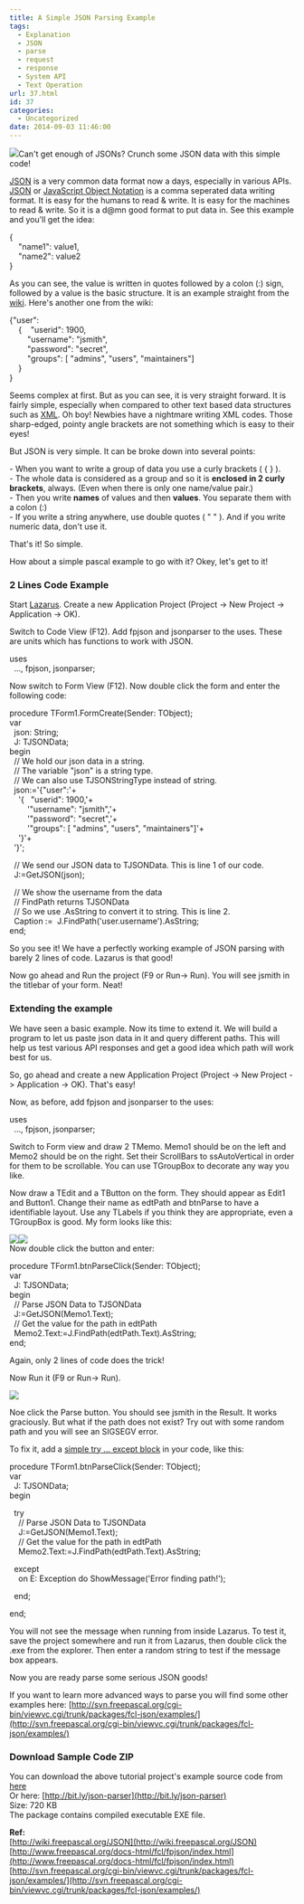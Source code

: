 ```yaml
---
title: A Simple JSON Parsing Example
tags:
  - Explanation
  - JSON
  - parse
  - request
  - response
  - System API
  - Text Operation
url: 37.html
id: 37
categories:
  - Uncategorized
date: 2014-09-03 11:46:00
---
```


![](a-simple-json-parsing-example/json-thumb.gif)Can't get enough of JSONs? Crunch some JSON data with this simple code!  
  
  
[JSON](http://wiki.freepascal.org/JSON) is a very common data format now a days, especially in various APIs. [JSON](http://en.wikipedia.org/wiki/JSON) or [JavaScript Object Notation](http://www.json.org/) is a comma seperated data writing format. It is easy for the humans to read & write. It is easy for the machines to read & write. So it is a d@mn good format to put data in. See this example and you'll get the idea:  
  

{  
    "name1": value1,  
    "name2": value2  
}

  
As you can see, the value is written in quotes followed by a colon (:) sign, followed by a value is the basic structure. It is an example straight from the [wiki](http://wiki.freepascal.org/JSON). Here's another one from the wiki:  
  

{"user":  
    {    "userid": 1900,  
        "username": "jsmith",  
        "password": "secret",  
        "groups": \[ "admins", "users", "maintainers"\]  
    }  
}

  
Seems complex at first. But as you can see, it is very straight forward. It is fairly simple, especially when compared to other text based data structures such as [XML](http://wiki.freepascal.org/XML_Tutorial). Oh boy! Newbies have a nightmare writing XML codes. Those sharp-edged, pointy angle brackets are not something which is easy to their eyes!  
  
But JSON is very simple. It can be broke down into several points:  
  
\- When you want to write a group of data you use a curly brackets ( { } ).  
\- The whole data is considered as a group and so it is **enclosed in 2 curly brackets**, always. (Even when there is only one name/value pair.)  
\- Then you write **names** of values and then **values**. You separate them with a colon (:)  
\- If you write a string anywhere, use double quotes ( " " ). And if you write numeric data, don't use it.  
  
  
That's it! So simple.  
  
How about a simple pascal example to go with it? Okey, let's get to it!  
  

### 2 Lines Code Example

Start [Lazarus](http://lazarus.freepascal.org/). Create a new Application Project (Project -> New Project -> Application -> OK).  
  
Switch to Code View (F12). Add fpjson and jsonparser to the uses. These are units which has functions to work with JSON.  
  

uses  
  ..., fpjson, jsonparser;

  
Now switch to Form View (F12). Now double click the form and enter the following code:  
  

procedure TForm1.FormCreate(Sender: TObject);  
var  
  json: String;  
  J: TJSONData;  
begin  
  // We hold our json data in a string.  
  // The variable "json" is a string type.  
  // We can also use TJSONStringType instead of string.  
  json:='{"user":'+  
    '{    "userid": 1900,'+  
        '"username": "jsmith",'+  
        '"password": "secret",'+  
        '"groups": \[ "admins", "users", "maintainers"\]'+  
    '}'+  
  '}';  
  
  // We send our JSON data to TJSONData. This is line 1 of our code.  
  J:=GetJSON(json);  
  
  // We show the username from the data  
  // FindPath returns TJSONData  
  // So we use .AsString to convert it to string. This is line 2.  
  Caption :=  J.FindPath('user.username').AsString;  
end;

  
So you see it! We have a perfectly working example of JSON parsing with barely 2 lines of code. Lazarus is that good!  
  
Now go ahead and Run the project (F9 or Run-> Run). You will see jsmith in the titlebar of your form. Neat!  
  

### Extending the example

We have seen a basic example. Now its time to extend it. We will build a program to let us paste json data in it and query different paths. This will help us test various API responses and get a good idea which path will work best for us.  
  
So, go ahead and create a new Application Project (Project -> New Project -> Application -> OK). That's easy!  
  
Now, as before, add fpjson and jsonparser to the uses:  
  

uses  
  ..., fpjson, jsonparser;

  
Switch to Form view and draw 2 TMemo. Memo1 should be on the left and Memo2 should be on the right. Set their ScrollBars to ssAutoVertical in order for them to be scrollable. You can use TGroupBox to decorate any way you like.  
  
Now draw a TEdit and a TButton on the form. They should appear as Edit1 and Button1. Change their name as edtPath and btnParse to have a identifiable layout. Use any TLabels if you think they are appropriate, even a TGroupBox is good. My form looks like this:  
  
![](http://3.bp.blogspot.com/-i89j9zFMK6c/VAb0shYP1bI/AAAAAAAABrE/nWs1dzXjQmo/s1600/JSON-parser-1.gif)![](a-simple-json-parsing-example/JSON-parser-2.gif)  
Now double click the button and enter:  
  

procedure TForm1.btnParseClick(Sender: TObject);  
var  
  J: TJSONData;  
begin  
  // Parse JSON Data to TJSONData  
  J:=GetJSON(Memo1.Text);  
  // Get the value for the path in edtPath  
  Memo2.Text:=J.FindPath(edtPath.Text).AsString;  
end;

  
Again, only 2 lines of code does the trick!  
  
Now Run it (F9 or Run-> Run).  
  
![](a-simple-json-parsing-example/JSON-parser-cross-platform-lazarus.gif)  
  
  
Noe click the Parse button. You should see jsmith in the Result. It works graciously. But what if the path does not exist? Try out with some random path and you will see an SIGSEGV error.  
  
To fix it, add a [simple try ... except block](http://wiki.freepascal.org/Logging_exceptions#Manual_exception_handling) in your code, like this:  
  

procedure TForm1.btnParseClick(Sender: TObject);  
var  
  J: TJSONData;  
begin  
  
  try  
    // Parse JSON Data to TJSONData  
    J:=GetJSON(Memo1.Text);  
    // Get the value for the path in edtPath  
    Memo2.Text:=J.FindPath(edtPath.Text).AsString;  
  
  except  
    on E: Exception do ShowMessage('Error finding path!');  
  
  end;  
  
end;

  
You will not see the message when running from inside Lazarus. To test it, save the project somewhere and run it from Lazarus, then double click the .exe from the explorer. Then enter a random string to test if the message box appears.  
  
Now you are ready parse some serious JSON goods!  
  
If you want to learn more advanced ways to parse you will find some other examples here: [http://svn.freepascal.org/cgi-bin/viewvc.cgi/trunk/packages/fcl-json/examples/](http://svn.freepascal.org/cgi-bin/viewvc.cgi/trunk/packages/fcl-json/examples/)  
  
  

### Download Sample Code ZIP

You can download the above tutorial project's example source code from [here](https://www.dropbox.com/s/88zq6rl5xmvhh0b/JSONParser.zip?dl=1)  
Or here: [http://bit.ly/json-parser](http://bit.ly/json-parser)  
Size: 720 KB  
The package contains compiled executable EXE file.  
  
**Ref:**  
[http://wiki.freepascal.org/JSON](http://wiki.freepascal.org/JSON)  
[http://www.freepascal.org/docs-html/fcl/fpjson/index.html](http://www.freepascal.org/docs-html/fcl/fpjson/index.html)  
[http://svn.freepascal.org/cgi-bin/viewvc.cgi/trunk/packages/fcl-json/examples/](http://svn.freepascal.org/cgi-bin/viewvc.cgi/trunk/packages/fcl-json/examples/)